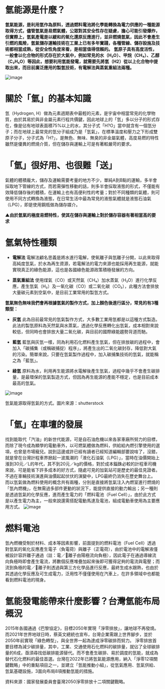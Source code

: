 
# 氫能源是什麼？

**氫氣能源，是利用氫作為原料，透過燃料電池將化學能轉換為電力供應的一種能源取得方式，儘管氫氣是易燃氣體，公眾對其安全性存在疑慮，擔心可能引發爆炸，但實際上，氫氣產電是以緩和的氧化還原反應進行，並非燃燒氫氣，因此不會產生引燃的風險，氫氣儲存運輸技術在工業上已有多年實踐，各種管線、儲存設施及技術都相當成熟，從安全性角度來看，是相當值得信賴的。**
**氫原子具有高度活性，一般會以化合物的形式存在於大氣中，例如常見的水（H₂O）、甲烷（CH₄）、乙醇（C₂H₆O）等因此，想要利用氫能發電，就需要先將氫（H2）從以上化合物中提取出來，而目前廣泛應用的製氫技術，有電解法與蒸氣重組法兩種。**

![image](http://dev.iifun.com.tw/TFCI/files/file_pool/1/0L280412595440778705/img-fc.jpg)

# 關於「氫」的基本知識
氫（Hydrogen, H）做為元素週期表中最輕的元素，是宇宙中相當常見的化學物質，由於其易於與非金屬元素行程共價鍵，因此地球上的「氫」多以分子的形式存在，像是佔有地球表面積75%以上的水，其分子式「H?O」當中就含有一個氫分子；而在地球上最常見的氫分子組成乃是「氫氣」，在標準溫度和壓力之下形成雙原子分子，分子式為「H?」，是無色、無味、無臭的非金屬氣體，高度易燃的特性雖然是優異的燃燒介質，但在儲存與運輸上可是有著較嚴苛的要求。
# 「氫」很好用、也很難「送」
氣體的體積龐大，儲存及運輸需要考量的地方不少，單純A到B點的運輸，多半會採取地下管線的方式，而若需彈性移動的話，則多半會採取液態的形式，不僅能有效降低儲存後的體積，在運輸上也有高便利性的考量；對於不同種類的氣體，則可使用不同方式轉換為液態，在日常生活中最為常見的液態氣體就是液態石油氣（LPG），即是使用鋼瓶做為儲存媒介。


**▲由於氫氣的極度易燃特性，使其在儲存與運輸上對於儲存容器有著相當高的要求**

# 氫氣特性種類 

* **電解法**
電解法顧名思義是將水進行電解，使氧離子與氫離子分開，以此來取得高純度氫氣，於水為再生資源，若電解法的電力來源也能採用再生能源，就能實現真正的綠色能源，這也是各國綠色能源政策積極發展的方向。

* **蒸氣重組法**
使用煤氣（CO）或天然氣（CH₄）加水蒸氣（H₂O）進行化學反應，產生氫氣（H₂）及一氧化碳（CO）或二氧化碳（CO₂），此種方法會排放大量碳元素到空氣中，是目前工業常用的製氫方式。

**氫氣無色無味我們會再根據氫氣的製作方式，加上顏色後進行區分，常見的有3種類型：**
* **灰氫**
此為目前最常見的氫氣製作方式，大多數工業用氫都是以這種方式製造。此法的製氫原料為天然氣與水蒸氣，透過化學反應轉化出氫氣，成本相對來說較低，但同時也會排放大量二氧化碳，與目前的國際綠能趨勢背道而馳。

* **藍氫**
藍氫與灰氫一樣，同為利用石化燃料產生氫氣，但在排放碳的過程中，會加入「碳捕集（或稱碳捕捉）程序」，將產生出的二氧化碳封存，降低對大氣的污染。簡單來說，只要在氫氣製作過程中，加入碳捕集技術的氫氣，就能稱之為「藍氫」。

* **綠氫**
原料為水，利用再生能源將水電解後產生氫氣，過程中幾乎不會產生碳排量，是最環保的氫氣製造方式，但因為再生能源的產能不穩定，也是目前成本最高的氫氣。

![image](https://image.cache.storm.mg/styles/smg-800xauto-er/s3/media/image/2023/07/28/20230728-112247_U26547_M875340_9c8b.jpg?itok=YmPUE64M)

氫氣能源取得氫氣的方式。圖片來源：shutterstock

# 「氫」在車壇的發展
找到能取代「汽油」的新世代能源，可是自石油危機以來各家車廠所努力的目標，而除了現今成為顯學的電動車外，以可燃氣體做為燃料，供給給內燃引擎使用的選項，也曾是市場寵兒。說到這邊或許已經有讀者已經知道編輯部要說啥了，沒錯，就是曾在台灣計程車界掀起一波風潮的「液化石油氣（LPG）」，當時在油價開始上漲到30元／L的年代，其不到20元／kg的價格，對於成本錙銖必較的計程車司機來說，可是能省下許多成本的好方式，隨處可見的加氣站可是歷史的最佳見證者。不過在車輛技術演進與油價起起伏伏的演變中，LPG最終仍消失在歷史舞台上。
而以氫氣做為燃料使用的概念共有兩種，分別是直接將氫氣注入內燃室進行燃燒的「氫內燃機」，在無需過多部件更動的狀況下，能提供直接的動力輸出；另一種則是透過氫氣的化學反應，進而產生電力的「燃料電池（Fuel Cell）」，由於此方式是以產生電力為主，一般來說還需搭配電動馬達及電池，組成電動車使用為主要應用方式。
![image](https://www.carstar.com.tw:8443/downloadFileByUploadPath?uploadPath=news/1703814308767_5a0i.png)
 
# 燃料電池
氫內燃機受制於材料、成本等因素影響，前面提到的燃料電池（Fuel Cell）透過對氫氣的氧化反應產生電子（負電荷）與離子（正電荷），由於電池中的電解液僅被設計容許離子通過（註：電／離子由陽極流向負極），因此電子在通過導線流向負極時即會產生電流，將數個反應堆疊加起來後即可獲得足夠的電流與電壓；而流到負極的電／離子則透過與第三方化學品進行反應，最終生成水跟熱，也由於其透過化學反應及可生成電力，泛用性不僅僅使用在汽車上，在許多領域中也都能看到燃料電池的現身。

# 氫能發電能帶來什麼影響？台灣氫能布局概況

2015年各國通過《巴黎協定》，目標2050年實現「淨零排放」，讓地球不再發燒。而2021年世界地球日時，蔡英文總統也宣布，台灣企業需跟上世界腳步，並於2050年前實現「綠色轉型」，與全世界一起為達成淨零碳排而努力。
淨零排放首要目標為減少碳排量，其中，工業、交通使用石化燃料的碳排量，就佔了全球碳排量的6成，亟須尋找低碳排能源替代。而不會產生碳排、易於調度的氫能，就成為替代石化燃料的最佳首選。台灣在2022年已將氫氣能源應用，納入「淨零12項關鍵戰略」中的重點項目之一，並建立「氫能推動小組」，從氫氣應用、氫氣供給、氫氣基礎設施，3面向布局8項推動氫能的措施。


資料來源：國家發展委員會臺灣2050淨零排放十二項關鍵戰略。
